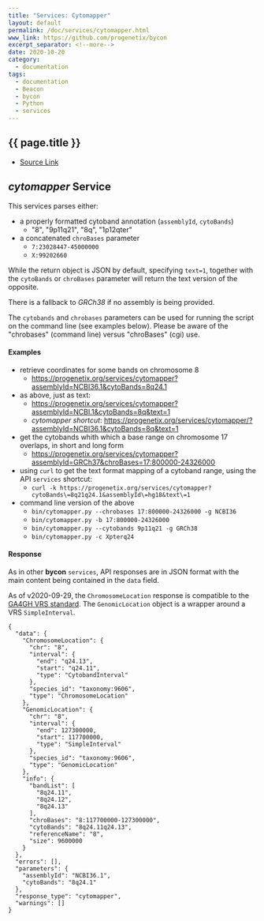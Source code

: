 ```yaml
---
title: "Services: Cytomapper"
layout: default
permalink: /doc/services/cytomapper.html
www_link: https://github.com/progenetix/bycon
excerpt_separator: <!--more-->
date: 2020-10-20
category:
  - documentation
tags:
  - documentation
  - Beacon
  - bycon
  - Python
  - services
---
```


## {{ page.title }}

* [Source Link](https://github.com/progenetix/bycon/blob/master/services/cytomapper.py)

## _cytomapper_ Service

This services parses either:

* a properly formatted cytoband annotation (`assemblyId`, `cytoBands`)
  - "8", "9p11q21", "8q", "1p12qter"
* a concatenated `chroBases` parameter
  - `7:23028447-45000000`
  - `X:99202660`

While the return object is JSON by default, specifying `text=1`, together with the `cytoBands` or
`chroBases` parameter will return the text version of the opposite.

There is a fallback to *GRCh38* if no assembly is being provided.

The `cytobands` and `chrobases` parameters can be used for running the script on the command line
(see examples below). Please be aware of the "chrobases" (command line) versus "chroBases" (cgi) use.

#### Examples

* retrieve coordinates for some bands on chromosome 8
  - <https://progenetix.org/services/cytomapper?assemblyId=NCBI36.1&cytoBands=8q24.1>
* as above, just as text:
  - <https://progenetix.org/services/cytomapper?assemblyId=NCBI.1&cytoBands=8q&text=1>
  - *cytomapper shortcut*: <https://progenetix.org/services/cytomapper/?assemblyId=NCBI36.1&cytoBands=8q&text=1>
* get the cytobands whith which a base range on chromosome 17 overlaps, in short and long form
  - <https://progenetix.org/services/cytomapper?assemblyId=GRCh37&chroBases=17:800000-24326000>
* using `curl` to get the text format mapping of a cytoband range, using the API `services` shortcut:
  - `curl -k https://progenetix.org/services/cytomapper?cytoBands\=8q21q24.1&assemblyId\=hg18&text\=1`
* command line version of the above
  - `bin/cytomapper.py --chrobases 17:800000-24326000 -g NCBI36`
  - `bin/cytomapper.py -b 17:800000-24326000`
  - `bin/cytomapper.py --cytobands 9p11q21 -g GRCh38`
  - `bin/cytomapper.py -c Xpterq24`

#### Response

As in other **bycon** `services`, API responses are in JSON format with the main
content being contained in the `data` field.

As of v2020-09-29, the `ChromosomeLocation` response is compatible to the [GA4GH
VRS standard](https://vr-spec.readthedocs.io/en/1.1/terms_and_model.html#chromosomelocation).
The `GenomicLocation` object is a wrapper around a VRS `SimpleInterval`.

```
{
  "data": {
    "ChromosomeLocation": {
      "chr": "8",
      "interval": {
        "end": "q24.13",
        "start": "q24.11",
        "type": "CytobandInterval"
      },
      "species_id": "taxonomy:9606",
      "type": "ChromosomeLocation"
    },
    "GenomicLocation": {
      "chr": "8",
      "interval": {
        "end": 127300000,
        "start": 117700000,
        "type": "SimpleInterval"
      },
      "species_id": "taxonomy:9606",
      "type": "GenomicLocation"
    },
    "info": {
      "bandList": [
        "8q24.11",
        "8q24.12",
        "8q24.13"
      ],
      "chroBases": "8:117700000-127300000",
      "cytoBands": "8q24.11q24.13",
      "referenceName": "8",
      "size": 9600000
    }
  },
  "errors": [],
  "parameters": {
    "assemblyId": "NCBI36.1",
    "cytoBands": "8q24.1"
  },
  "response_type": "cytomapper",
  "warnings": []
}
```
